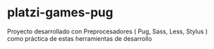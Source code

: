 # platzi-games-pug
Proyecto desarrollado con Preprocesadores ( Pug, Sass, Less, Stylus ) como práctica de estas herramientas de desarrollo
